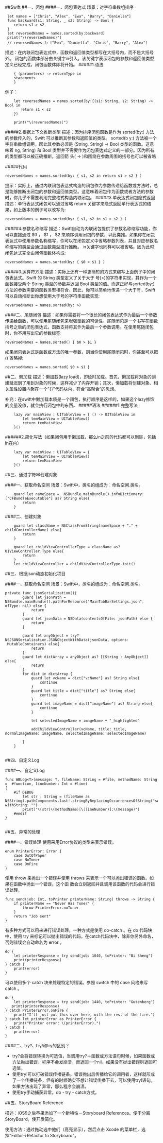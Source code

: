 ##Swift
##一、闭包
####一、闭包表达式
场景：对字符串数组排序

```
 let names = ["Chris", "Alex", "Ewa", "Barry", "Daniella"]
 func backward(s1: String, _ s2: String) -> Bool {
    return s1 > s2
 }
 let reversedNames = names.sorted(by:backward)
 print("\(reversedNames)")
 // reversedNames 为 ["Ewa", "Daniella", "Chris", "Barry", "Alex"]

```
描述：在内联闭包表达式中，函数和返回值类型都写在大括号内，而不是大括号外。闭包的函数体部分由关键字in引入。该关键字表示闭包的参数和返回值类型定义已经完成，闭包函数体即将开始。
#####1.语法
```
	{ (parameters) -> returnType in    statements    }

```
例子：

```
    let reversedNames = names.sorted(by:{(s1: String, s2: String) -> Bool in
       return s1 < s2
    })
    
    print("\(reversedNames)")

```
#####2.根据上下文推断类型
描述：因为排序闭包函数是作为 sorted(by:) 方法的参数传入的，Swift 可以推断其参数和返回值的类型。 sorted(b y:) 方法被一个字符串数组调用，因此其参数必须是 (String, String) -> Bool 类型的函数。这意味着ng, String) 和 Bool 类型并不需要作为闭包表达式定义的一部分。因为所有的类型都可以被正确推断，返回箭 头( -> )和围绕在参数周围的括号也可以被省略

#####代码

```
reversedNames = names.sorted(by: { s1, s2 in return s1 > s2 } )

```
提示：实际上，通过内联闭包表达式构造的闭包作为参数传递给函数或方法时，总是能够推断出闭包的参数和返回值类型。这意味着闭包作为函数或者方法的参数时，你几乎不需要利用完整格式构造内联闭包。
#####3.单表达式闭包隐式返回
描述：单行表达式闭包可以通过省略 return 关键字来隐式返回单行表达式的结果，如上版本的例子可以改写为:

```
reversedNames = names.sorted(by: { s1, s2 in s1 > s2 } )

```
#####4.参数名称缩写
描述：Swift自动为内联闭包提供了参数名称缩写功能，你可以直接通过 $0 ， $1 ， $2 来顺序调用闭包的参数，以此类推。如果你在闭包表达式中使用参数名称缩写，你可以在闭包定义中省略参数列表，并且对应参数名称缩写的类型会通过函数类型进行推断。 in关键字也同样可以被省略，因为此时闭包达式完全由闭包函数体构成:

```
reversedNames = names.sorted(by: { $0 > $1 } )

```
#####3.运算符方法
描述：实际上还有一种更简短的方式来编写上面例子中的闭包表达式。Swift 的 String 类型定义了关于大于 号(>)的字符串实现，其作为一个函数接受两个 String 类型的参数并返回 Bool 类型的值。而这正好与sorted(by:)方法的参数需要的函数类型相符合。因此，你可以简单地传递一个大于号，Swift 可以自动推断出你想使用大于号的字符串函数实现:

```
reversedNames = names.sorted(by: >)

```
####二、尾随闭包
描述：如果你需要将一个很长的闭包表达式作为最后一个参数传递给函数，可以使用尾随闭包来增强函数的可读性。尾随闭包是一个书写在函数括号之后的闭包表达式，函数支持将其作为最后一个参数调用。在使用尾随闭包时，你不用写出它的参数标签:

```
reversedNames = names.sorted() { $0 > $1 }

```
如果闭包表达式是函数或方法的唯一参数，则当你使用尾随闭包时，你甚至可以把 () 省略掉:

```
reversedNames = names.sorted{ $0 > $1 }

```
##二、懒加载
描述：懒加载(lazy load)，即延时加载。首先，懒加载将对象的创建延迟到了用到对象的时候，这样减少了内存开销；其次，懒加载将创建对象、相关属性设置内聚在一个"{}"代码块内，符合“高聚合”的思想。

补充：在swift中懒加载本质是一个闭包，执行顺序是这样的，如果这个lazy修饰的变量没值，就会执行闭包中的东西。
#####语法
######1.完整写法

```
    lazy var mainView : UITableView = { () -> UITableView in
        let temMainView = UITableView()
        return temMainView
    }()

```
######2.简化写法（如果闭包用于懒加载，那么in之前的代码都可以删除，包括in在内）

```
    lazy var mainView : UITableView = {
        let temMainView = UITableView()
        return temMainView
    }()

```

##三、通过字符串创建对象

####一、获取命名空间
场景：Swift中，类名的组成为：命名空间.类名。

```
    guard let nameSpace =  NSBundle.mainBundle().infoDictionary!["CFBundleExecutable"] as? String else{
        return
    }

```
####二、创建对象

```
    guard let className = NSClassFromString(nameSpace + "." + childControllerName) else{
        return
    }
    
    guard let childViewControllerType = className as? UIViewController.Type else{
        return
    }
    let childViewController = childViewControllerType.init()

```

##三、根据json动态初始化项目

####一、获取命名空间
场景：Swift中，类名的组成为：命名空间.类名。

```
private func jsonSerialization(){
        guard let jsonPath = NSBundle.mainBundle().pathForResource("MainTabBarSettings.json", ofType: nil) else {
            return
        }
        guard let jsonData = NSData(contentsOfFile: jsonPath) else {
            return
        }
        
        guard let anyObject = try? NSJSONSerialization.JSONObjectWithData(jsonData, options: .MutableContainers) else{
            return
        }
        guard let dictArray = anyObject as? [[String : AnyObject]] else{
            return
        }
        for dict in dictArray {
            guard let vcName = dict["vcName"] as? String else{
                continue
            }
            guard let title = dict["title"] as? String else{
                continue
            }
            guard let imageName = dict["imageName"] as? String else{
                continue
            }
            
            let selectedImageName = imageName + "_highlighted"
            
            addChildViewController(vcName, title: title, normalImageName: imageName, selectedImageName: selectedImageName)
            
        }
    }


```

##四、自定义Log

####一、自定义Log

```
func WBLog<T>(message: T, fileName: String = #file, methodName: String =  #function, lineNumber: Int = #line)
{
    #if DEBUG
        let str : String = (fileName as NSString).pathComponents.last!.stringByReplacingOccurrencesOfString("swift", withString: "")
        print("\(str)\(methodName)[\(lineNumber)]:\(message)")
    #endif
}


```
##五、异常的处理

####一、错误处理
使用采用Error协议的类型来表示错误。

```
enum PrinterError: Error {    case OutOfPaper    case NoToner    case OnFire 
}

```
使用 throw 来抛出一个错误并使用 throws 来表示一个可以抛出错误的函数。如果在函数中抛出一个错误，这个函 数会立刻返回并且调用该函数的代码会进行错误处理。

```
func send(job: Int, toPrinter printerName: String) throws -> String {    if printerName == "Never Has Toner" {        throw PrinterError.noToner    }    return "Job sent"}

```

有多种方式可以用来进行错误处理。一种方式是使用 do-catch 。在 do 代码块中，使用 try 来标记可以抛出错误的代码。在catch代码块中，除非你另外命名，否则错误会自动命名为 error 。

```
do {    let printerResponse = try send(job: 1040, toPrinter: "Bi Sheng")    print(printerResponse)} catch {    print(error)}

```

可以使用多个 catch 块来处理特定的错误。参照 switch 中的 case 风格来写 catch 。

```
do {    let printerResponse = try send(job: 1440, toPrinter: "Gutenberg")   print(printerResponse)} catch PrinterError.onFire {    print("I'll just put this over here, with the rest of the fire.")} catch let printerError as PrinterError {    print("Printer error: \(printerError).")} catch {    print(error)}
```

####二、try?、try!和try的区别？
* try?会将错误转换为可选值，当调用try?＋函数或方法语句时候，如果函数或方法抛出错误，程序不会发崩溃，而返回一个nil，如果没有抛出错误则返回可选值。
* 使用try!可以打破错误传播链条。错误抛出后传播给它的调用者，这样就形成了一个传播链条，但有的时候确实不想让错误传播下去，可以使用try!语句。如果方法出现了异常，那么程序会崩溃。
* 使用try手动捕获异常，do - try - catch方式。

##五、StoryBoard Reference

描述：iOS9之后苹果添加了一个新特性－Storyboard References。便于分离StoryBoard，使开发简化。

使用方法：通过拖动选中他们（高亮显示），然后点击 Xcode 的菜单栏，选择"Editor->Refactor to Storyboard"。


